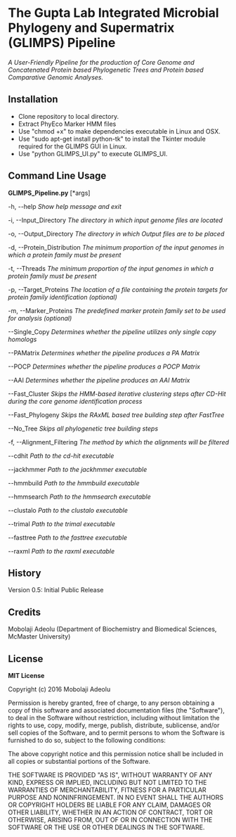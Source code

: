 # The Gupta Lab Integrated Microbial Phylogeny and Supermatrix (GLIMPS) Pipeline
_A User-Friendly Pipeline for the production of Core Genome and Concatenated Protein based_
_Phylogenetic Trees and Protein based Comparative Genomic Analyses._

## Installation
* Clone repository to local directory.
* Extract PhyEco Marker HMM files
* Use "chmod +x" to make dependencies executable in Linux and OSX.
* Use "sudo apt-get install python-tk" to install the Tkinter module required for the GLIMPS GUI in Linux.
* Use "python GLIMPS_UI.py" to execute GLIMPS_UI.

## Command Line Usage
**GLIMPS_Pipeline.py** [*args]

-h, --help  _Show help message and exit_

-i, --Input_Directory  _The directory in which input genome files are located_

-o, --Output_Directory  _The directory in which Output files are to be placed_

-d, --Protein_Distribution  _The minimum proportion of the input genomes in which a protein family must be present_

-t, --Threads  _The minimum proportion of the input genomes in which a protein family must be present_

-p, --Target_Proteins  _The location of a file containing the protein targets for protein family identification (optional)_

-m, --Marker_Proteins  _The predefined marker protein family set to be used for analysis (optional)_

--Single_Copy  _Determines whether the pipeline utilizes only single copy homologs_

--PAMatrix  _Determines whether the pipeline produces a PA Matrix_

--POCP  _Determines whether the pipeline produces a POCP Matrix_

--AAI  _Determines whether the pipeline produces an AAI Matrix_

--Fast_Cluster  _Skips the HMM-based iterative clustering steps after CD-Hit during the core genome identification process_

--Fast_Phylogeny  _Skips the RAxML based tree building step after FastTree_

--No_Tree  _Skips all phylogenetic tree building steps_

-f, --Alignment_Filtering  _The method by which the alignments will be filtered_

--cdhit  _Path to the cd-hit executable_

--jackhmmer  _Path to the jackhmmer executable_

--hmmbuild  _Path to the hmmbuild executable_

--hmmsearch  _Path to the hmmsearch executable_

--clustalo  _Path to the clustalo executable_

--trimal  _Path to the trimal executable_

--fasttree  _Path to the fasttree executable_

--raxml  _Path to the raxml executable_

## History
Version 0.5: Initial Public Release

## Credits
Mobolaji Adeolu (Department of Biochemistry and Biomedical Sciences, McMaster University)

## License
**MIT License**

Copyright (c) 2016 Mobolaji Adeolu

Permission is hereby granted, free of charge, to any person obtaining a copy
of this software and associated documentation files (the "Software"), to deal
in the Software without restriction, including without limitation the rights
to use, copy, modify, merge, publish, distribute, sublicense, and/or sell
copies of the Software, and to permit persons to whom the Software is
furnished to do so, subject to the following conditions:

The above copyright notice and this permission notice shall be included in all
copies or substantial portions of the Software.

THE SOFTWARE IS PROVIDED "AS IS", WITHOUT WARRANTY OF ANY KIND, EXPRESS OR
IMPLIED, INCLUDING BUT NOT LIMITED TO THE WARRANTIES OF MERCHANTABILITY,
FITNESS FOR A PARTICULAR PURPOSE AND NONINFRINGEMENT. IN NO EVENT SHALL THE
AUTHORS OR COPYRIGHT HOLDERS BE LIABLE FOR ANY CLAIM, DAMAGES OR OTHER
LIABILITY, WHETHER IN AN ACTION OF CONTRACT, TORT OR OTHERWISE, ARISING FROM,
OUT OF OR IN CONNECTION WITH THE SOFTWARE OR THE USE OR OTHER DEALINGS IN THE
SOFTWARE.